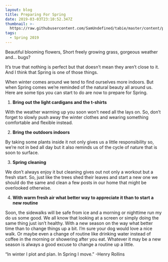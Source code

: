 ```yaml
---
layout: blog
title: Preparing For Spring
date: 2019-03-03T23:10:52.347Z
thumbnail: >-
  https://raw.githubusercontent.com/SamUndefined/tabie/master/content/posts/images/20180521_202630.jpg
tags:
  - Spring 2019
---
```

Beautiful blooming flowers, Short freely growing grass, gorgeous weather and... bugs?

It’s true that nothing is perfect but that doesn’t mean they aren’t close to it. And I think that Spring is one of those things.

When winter comes around we tend to find ourselves more indoors. But when Spring comes we’re reminded of the natural beauty all around us. Here are some tips you can start to do are now to prepare for Spring.

 1.  **Bring out the light cardigans and the t-shirts** 

 With the weather warming up you soon won’t need all the lays on. So, don’t forget to slowly push away the winter clothes and wearing something comfortable and flexible instead.

   2.   **Bring the outdoors indoors** 

 By taking some plants inside it not only gives us a little responsibility so, we’re not in bed all day but it also reminds us of the cycle of nature that is soon to surface.

  

  3.   **Spring cleaning**

  We don’t always enjoy it but cleaning gives out not only a workout but a fresh start. So, just like the trees shed their leaves and start a new one we should do the same and clean a few posts in our home that might be overlooked otherwise.

  4.   **With warm fresh air what better way to appreciate it than to start a new routine**

   Soon, the sidewalks will be safe from ice and a morning or nighttime run my do us some good. We all know that looking at a screen or simply doing the same thing just isn’t healthy. With a new season on the way what better time than to change things up a bit. I’m sure your dog would love a nice walk. Or maybe even a change of routine like drinking water instead of coffee in the morning or showering after you eat. Whatever it may be a new season is always a good excuse to change a routine up a little. 

“In winter I plot and plan. In Spring I move.” -Henry Rollins
